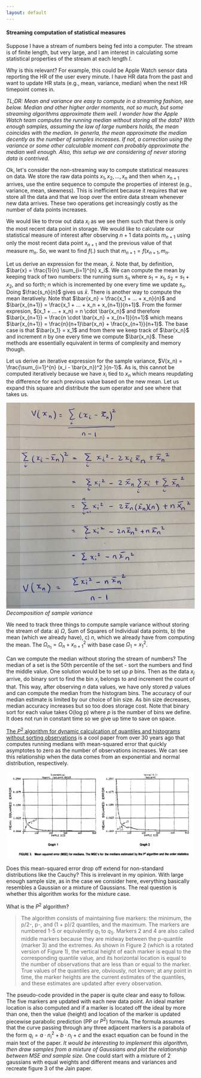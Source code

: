 ```yaml
---
layout: default
---
```


#### Streaming computation of statistical measures

Suppose I have a stream of numbers being fed into a computer. The stream is of finite length, but very large, and I am interest in calculating some statistical properties of the stream at each length $l$. 

Why is this relevant? For example, this could be Apple Watch sensor data reporting the HR of the user every minute. I have HR data from the past and want to update HR stats (e.g., mean, variance, median) when the next HR timepoint comes in. 

*TL;DR: Mean and variance are easy to compute in a streaming fashion, see below. Median and other higher order moments, not so much, but some streaming algorithms approximate them well. I wonder how the Apple Watch team computes the running median without storing all the data? With enough samples, assuming the law of large numbers holds, the mean coincides with the median. In generla, the mean approximate the median decently as the number of samples increases. If not, a correction using the variance or some other calculable moment can probably approximate the median well enough. Also, this setup we are considering of never storing data is contrived.*

Ok, let's consider the non-streaming way to compute statistical measures on data. We store the raw data points $x_1, x_2, ... , x_n$ and then when $x_{n+1}$ arrives, use the entire sequence to compute the properties of interest (e.g., variance, mean, skewness). This is inefficient because it requires that we store all the data and that we loop over the entire data stream whenever new data arrives. These two operations get increasingly costly as the number of data points increases. 

We would like to throw out data $x_i$ as we see them such that there is only the most recent data point in storage. We would like to calculate our statistical measure of interest after observing $n+1$ data points $m_{n+1}$  using only the most recent data point $x_{n+1}$ and the previous value of that measure $m_n$. So, we want to find $f(.)$ such that $m_{n+1} = f(x_{n+1}, m_n$. 

Let us derive an expression for the mean, $\bar{x}$. Note that, by definition, $\bar{x} = \frac{1}{n} \sum_{i=1}^{n} x_i$. We can compute the mean by keeping track of two numbers: the running sum $s_n$ where $s_1 = x_1$, $s_2 = s_1 + x_2$, and so forth; $n$ which is incremented by one every time we update $s_n$. Doing $\frac{s_n}{n}$ gives us $\bar{x}$. There is another way to compute the mean iteratively. Note that $\bar{x_n} = \frac{x_1 + ... + x_n}{n}$ and $\bar{x_{n+1}} = \frac{x_1 + ... + x_n + x_{n+1}}{n+1}$. From the former expresion, $(x_1 + ... + x_n) = n \cdot \bar{x_n}$ and therefore $\bar{x_{n+1}} = \frac{n \cdot \bar{x_n} + x_{n+1}}{n+1}$ which means $\bar{x_{n+1}} = \frac{n}{n+1}\bar{x_n} + \frac{x_{n+1}}{n+1}$. The base case is that $\bar{x_1} = x_1$ and from there we keep track of $\bar{x_n}$ and increment $n$ by one every time we compute $\bar{x_n}$. These methods are essentially equivalent in terms of complexity and memory though. 


Let us derive an iterative expression for the sample variance, $V(x_n) = \frac{\sum_{i=1}^{n} (x_i - \bar{x_n})^2 }{n-1}$. As is, this cannot be computed iteratively because we have $x_i$ tied to $x_n$ which means reupdating the difference for each previous value based on the new mean. Let us expand this square and distribute the sum operator and see where that takes us. 

![<img src="variacne-decomp.jpg" width="70"/>](/posts_code/derive-stat-measures/variance-decomp.jpg)  
*Decomposition of sample variance*

We need to track three things to compute sample variance without storing the stream of data: a) $\Omega$, Sum of Squares of Individual data points, b) the mean (which we already have), c) $n$, which we already have from computing the mean. The $\Omega_{n_1} = \Omega_{n} + x_{n+1}^2$ with base case $\Omega_1 = x_1^2$.

Can we compute the median without storing the stream of numbers? The median of a set is the 50th percentile of the set - sort the numbers and find the middle value. One solution would be to set up $p$ bins. Then as the data $x_i$ arrive, do binary sort to find the bin $x_i$ belongs to and increment the count of that. This way, after observing $n$ data values, we have only stored $p$ values and can compute the median from the histogram bins. The accuracy of our median estimate is limited by our choice of bin size. As bin size decreases, median accuracy increases but so too does storage cost. Note that binary sort for each value takes O(log p) where $p$ is the number of bins we define. It does not run in constant time so we give up time to save on space. 

[The $P^2$ algorithm for dynamic calculcation of quantiles and histograms without sorting observations](https://www.cs.wustl.edu/~jain/papers/ftp/psqr.pdf) is a cool paper from over 30 years ago that computes running medians with mean-squared error that quickly asymptotes to zero as the number of observations increases. We can see this relationship when the data comes from an exponential and normal distribution, respectively. 

![<img src="MSE-runnin-median.jpg" width="150"/>](/posts_code/derive-stat-measures/fig3-jain.jpg)  


Does this mean-squared error drop off extend for non-standard distributions like the Cauchy? This is irrelevant in my opinion. With large enough sample size, as in the case we consider here, everything basically resembles a Gaussian or a mixture of Gaussians. The real question is whether this algorithm works for the mixture case. 

What is the $P^2$ algorithm? 

> The algorithm consists of maintaining five markers: the minimum, the p/2-, p-, and (1 + p)/2 quantiles, and the maximum. The markers are numbered 1-5 or equivalently $q_1$ to $q_5$. Markers 2 and 4 are also called middle markers because they are midway between the p-quantile (marker 3) and the extremes. As shown in Figure 2 (which is a rotated version of Figure 1), the vertical height of each marker is equal to the corresponding quantile value, and its horizontal location is equal to the number of observations that are less than or equal to the marker. True values of the quantiles are, obviously, not known; at any point in time, the marker heights are the current estimates of the quantiles, and these estimates are updated after every observation.

The pseudo-code provided in the paper is quite clear and easy to follow. The five markers are updated with each new data point. An ideal marker location is also computed and if a marker is located off the ideal by more than one, then the value (height) and location of the marker is updated piecewise parabolic prediction (PP or $P^2$) formula. The formula assumes that the curve passing through any three adjacent markers is a parabola of the form $q_i = a \cdot n_i^2 + b \cdot n_i + c$ and the exact equation can be found in the main text of the paper. *It would be interesting to implement this algorithm, then draw samples from a mixture of Gaussians and plot the relationship between MSE and sample size.* One could start with a mixture of 2 gaussians with equal weights and different means and variances and recreate figure 3 of the Jain paper. 





